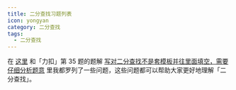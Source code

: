 ```yaml
---
title: 二分查找习题列表
icon: yongyan
category: 二分查找
tags:
  - 二分查找
---
```


在 [这里](https://suanfa8.com/algorithm-basic/binary-search/intro/) 和「力扣」第 35 题的题解 [写对二分查找不是套模板并往里面填空，需要仔细分析题意](https://leetcode-cn.com/problems/search-insert-position/solution/te-bie-hao-yong-de-er-fen-cha-fa-fa-mo-ban-python-/) 里我都罗列了一些问题，这些问题都可以帮助大家更好地理解「二分查找」。
